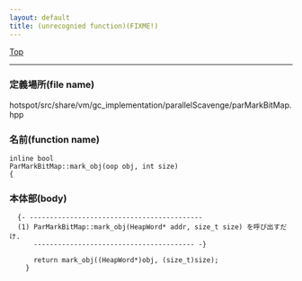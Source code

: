 ```yaml
---
layout: default
title: (unrecognied function)(FIXME!)
---
```

[Top](../index.html)

--- 
### 定義場所(file name)
hotspot/src/share/vm/gc_implementation/parallelScavenge/parMarkBitMap.hpp

### 名前(function name)
```
inline bool
ParMarkBitMap::mark_obj(oop obj, int size)
{
```

### 本体部(body)
```
  {- -------------------------------------------
  (1) ParMarkBitMap::mark_obj(HeapWord* addr, size_t size) を呼び出すだけ.
      ---------------------------------------- -}

	  return mark_obj((HeapWord*)obj, (size_t)size);
	}
	
```


